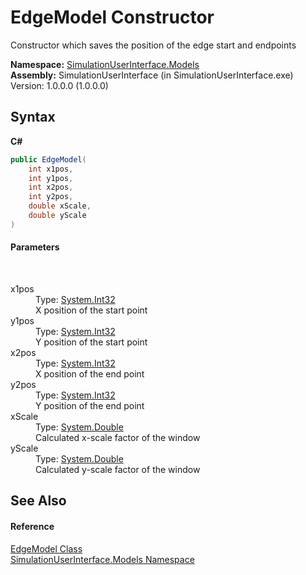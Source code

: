 # EdgeModel Constructor 
 

Constructor which saves the position of the edge start and endpoints

**Namespace:**&nbsp;<a href="65763977-2250-51c1-3f4f-8c5da206e5aa">SimulationUserInterface.Models</a><br />**Assembly:**&nbsp;SimulationUserInterface (in SimulationUserInterface.exe) Version: 1.0.0.0 (1.0.0.0)

## Syntax

**C#**<br />
``` C#
public EdgeModel(
	int x1pos,
	int y1pos,
	int x2pos,
	int y2pos,
	double xScale,
	double yScale
)
```


#### Parameters
&nbsp;<dl><dt>x1pos</dt><dd>Type: <a href="http://msdn2.microsoft.com/en-us/library/td2s409d" target="_blank">System.Int32</a><br />X position of the start point</dd><dt>y1pos</dt><dd>Type: <a href="http://msdn2.microsoft.com/en-us/library/td2s409d" target="_blank">System.Int32</a><br />Y position of the start point</dd><dt>x2pos</dt><dd>Type: <a href="http://msdn2.microsoft.com/en-us/library/td2s409d" target="_blank">System.Int32</a><br />X position of the end point</dd><dt>y2pos</dt><dd>Type: <a href="http://msdn2.microsoft.com/en-us/library/td2s409d" target="_blank">System.Int32</a><br />Y position of the end point</dd><dt>xScale</dt><dd>Type: <a href="http://msdn2.microsoft.com/en-us/library/643eft0t" target="_blank">System.Double</a><br />Calculated x-scale factor of the window</dd><dt>yScale</dt><dd>Type: <a href="http://msdn2.microsoft.com/en-us/library/643eft0t" target="_blank">System.Double</a><br />Calculated y-scale factor of the window</dd></dl>

## See Also


#### Reference
<a href="bdd3bb41-78af-06cb-96ea-1908376a08fe">EdgeModel Class</a><br /><a href="65763977-2250-51c1-3f4f-8c5da206e5aa">SimulationUserInterface.Models Namespace</a><br />